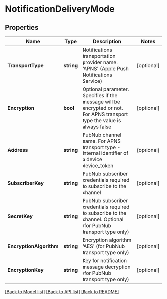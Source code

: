# NotificationDeliveryMode

## Properties

Name | Type | Description | Notes
------------ | ------------- | ------------- | -------------
**TransportType** | **string** | Notifications transportation provider name. &#39;APNS&#39; (Apple Push Notifications Service) | [optional] 
**Encryption** | **bool** | Optional parameter. Specifies if the message will be encrypted or not. For APNS transport type the value is always  false  | [optional] 
**Address** | **string** | PubNub channel name. For APNS transport type - internal identifier of a device  device_token  | [optional] 
**SubscriberKey** | **string** | PubNub subscriber credentials required to subscribe to the channel | [optional] 
**SecretKey** | **string** | PubNub subscriber credentials required to subscribe to the channel. Optional (for PubNub transport type only) | [optional] 
**EncryptionAlgorithm** | **string** | Encryption algorithm &#39;AES&#39; (for PubNub transport type only) | [optional] 
**EncryptionKey** | **string** | Key for notification message decryption (for PubNub transport type only) | [optional] 

[[Back to Model list]](../README.md#documentation-for-models) [[Back to API list]](../README.md#documentation-for-api-endpoints) [[Back to README]](../README.md)


